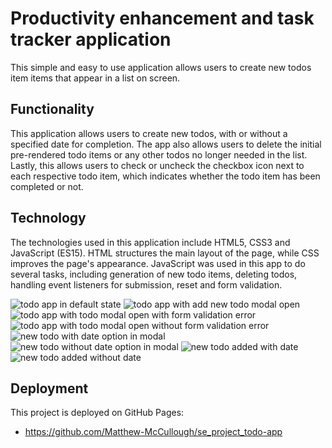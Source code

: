 # Productivity enhancement and task tracker application

This simple and easy to use application allows users to create new todos item items that appear in a list on screen.

## Functionality

This application allows users to create new todos, with or without a specified date for completion. The app also allows users to delete the initial pre-rendered todo items or any other todos no longer needed in the list. Lastly, this allows users to check or uncheck the checkbox icon next to each respective todo item, which indicates whether the todo item has been completed or not.


## Technology

The technologies used in this application include HTML5, CSS3 and JavaScript (ES15). HTML structures the main layout of the page, while CSS improves the page's appearance. JavaScript was used in this app to do several tasks, including generation of new todo items, deleting todos, handling event listeners for submission, reset and form validation.

![todo app in default state](https://github.com/user-attachments/assets/0b2c2be2-5b58-40c8-8133-cd21cd115108)
![todo app with add new todo modal open](https://github.com/user-attachments/assets/6faec0db-ec7d-479c-8acb-7b5eda96edb7)
![todo app with todo modal open with form validation error](https://github.com/user-attachments/assets/c39dc2f4-916d-438b-92d1-561e1a64227e)
![todo app with todo modal open without form validation error](https://github.com/user-attachments/assets/8d739d5d-5bdd-4c81-b5ae-f5e022f95cdc)
![new todo with date option in modal](https://github.com/user-attachments/assets/9ae1b999-869a-41d0-a5eb-2ec49b0fbda2)
![new todo without date option in modal](https://github.com/user-attachments/assets/07a6d5e3-13fb-4767-ab91-2ebe8415e60c)
![new todo added with date](https://github.com/user-attachments/assets/875f47f3-3dd8-4d1f-a769-3edbb80cf1d3)
![new todo added without date](https://github.com/user-attachments/assets/0180d39d-dddd-4640-9556-d1becf83017f)

## Deployment

This project is deployed on GitHub Pages:

- https://github.com/Matthew-McCullough/se_project_todo-app
